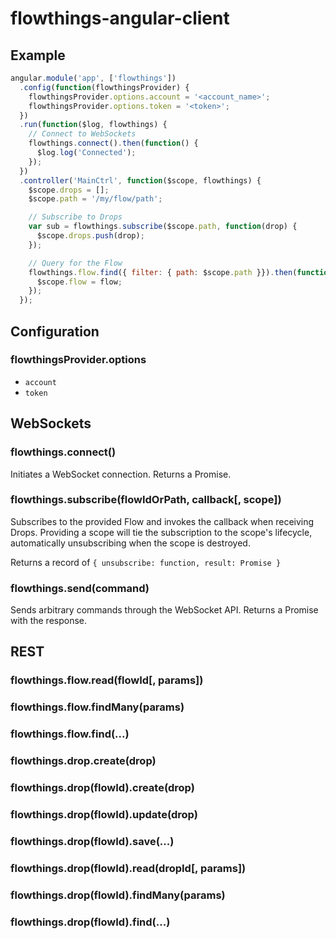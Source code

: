 flowthings-angular-client
=========================

## Example

```js
angular.module('app', ['flowthings'])
  .config(function(flowthingsProvider) {
    flowthingsProvider.options.account = '<account_name>';
    flowthingsProvider.options.token = '<token>';
  })
  .run(function($log, flowthings) {
    // Connect to WebSockets
    flowthings.connect().then(function() {
      $log.log('Connected');
    });
  })
  .controller('MainCtrl', function($scope, flowthings) {
    $scope.drops = [];
    $scope.path = '/my/flow/path';

    // Subscribe to Drops
    var sub = flowthings.subscribe($scope.path, function(drop) {
      $scope.drops.push(drop);
    });

    // Query for the Flow
    flowthings.flow.find({ filter: { path: $scope.path }}).then(function(flow) {
      $scope.flow = flow;
    });
  });
```

## Configuration

### flowthingsProvider.options

*   `account`
*   `token`

## WebSockets

### flowthings.connect()

Initiates a WebSocket connection. Returns a Promise.

### flowthings.subscribe(flowIdOrPath, callback[, scope])

Subscribes to the provided Flow and invokes the callback when receiving Drops.
Providing a scope will tie the subscription to the scope's lifecycle,
automatically unsubscribing when the scope is destroyed.

Returns a record of `{ unsubscribe: function, result: Promise }`

### flowthings.send(command)

Sends arbitrary commands through the WebSocket API. Returns a Promise with the
response.

## REST

### flowthings.flow.read(flowId[, params])

### flowthings.flow.findMany(params)

### flowthings.flow.find(...)

### flowthings.drop.create(drop)

### flowthings.drop(flowId).create(drop)

### flowthings.drop(flowId).update(drop)

### flowthings.drop(flowId).save(...)

### flowthings.drop(flowId).read(dropId[, params])

### flowthings.drop(flowId).findMany(params)

### flowthings.drop(flowId).find(...)

